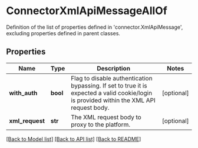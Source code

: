 # ConnectorXmlApiMessageAllOf

Definition of the list of properties defined in 'connector.XmlApiMessage', excluding properties defined in parent classes.
## Properties
Name | Type | Description | Notes
------------ | ------------- | ------------- | -------------
**with_auth** | **bool** | Flag to disable authentication bypassing. If set to true it is expected a valid cookie/login is provided within the XML API request body. | [optional] 
**xml_request** | **str** | The XML request body to proxy to the platform. | [optional] 

[[Back to Model list]](../README.md#documentation-for-models) [[Back to API list]](../README.md#documentation-for-api-endpoints) [[Back to README]](../README.md)


